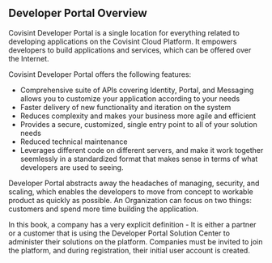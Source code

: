 ## Developer Portal Overview

Covisint Developer Portal is a single location for everything related to developing applications on the Covisint Cloud Platform. It empowers developers to build applications and services, which can be offered over the Internet.

Covisint Developer Portal offers the following features:
* Comprehensive suite of APIs covering Identity, Portal, and Messaging allows you to customize your application according to your needs
* Faster delivery of new functionality and iteration on the system
* Reduces complexity and makes your business more agile and efficient
* Provides a secure, customized, single entry point to all of your solution needs
* Reduced technical maintenance
* Leverages different code on different servers, and make it work together seemlessly in a standardized format that makes sense in terms of what developers are used to seeing.

Developer Portal abstracts away the headaches of managing, security, and scaling, which enables the developers to move from concept to workable product as quickly as possible. An Organization can focus on two things: customers and spend more time building the application.

In this book, a company has a very explicit definition - It is either a partner or a customer that is using the Developer Portal Solution Center to administer their solutions on the platform. Companies must be invited to join the platform, and during registration, their initial user account is created.

